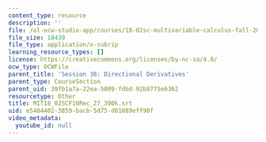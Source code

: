 ```yaml
---
content_type: resource
description: ''
file: /ol-ocw-studio-app/courses/18-02sc-multivariable-calculus-fall-2010/e54844023859bacb5d75d01889eff90f_MIT18_02SCF10Rec_27_300k.srt
file_size: 18439
file_type: application/x-subrip
learning_resource_types: []
license: https://creativecommons.org/licenses/by-nc-sa/4.0/
ocw_type: OCWFile
parent_title: 'Session 38: Directional Derivatives'
parent_type: CourseSection
parent_uid: 39fb1a7a-22ea-5009-fdbd-92b8775e6362
resourcetype: Other
title: MIT18_02SCF10Rec_27_300k.srt
uid: e5484402-3859-bacb-5d75-d01889eff90f
video_metadata:
  youtube_id: null
---
```

